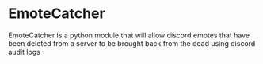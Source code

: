 # EmoteCatcher
EmoteCatcher is a python module that will allow discord emotes that have been deleted from a server to be brought back from the dead using discord audit logs
